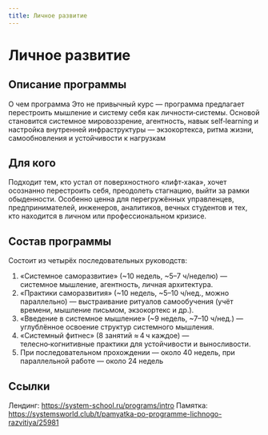 ```yaml
---
title: Личное развитие
---
```


# Личное развитие
## Описание программы
О чем программа
Это не привычный курс — программа предлагает перестроить мышление и систему себя как личности‑системы. Основой становится системное мировоззрение, агентность, навык self‑learning и настройка внутренней инфраструктуры — экзокортекса, ритма жизни, самообновления и устойчивости к нагрузкам 

## Для кого
Подходит тем, кто устал от поверхностного «лифт‑хака», хочет осознанно перестроить себя, преодолеть стагнацию, выйти за рамки обыденности. Особенно ценна для перегружённых управленцев, предпринимателей, инженеров, аналитиков, вечных студентов и тех, кто находится в личном или профессиональном кризисе.

## Состав программы
Состоит из четырёх последовательных руководств:
1. «Системное саморазвитие» (~10 недель, ~5–7 ч/неделю) — системное мышление, агентность, личная архитектура.
2. «Практики саморазвития» (~10 недель, ~5–10 ч/нед., можно параллельно) — выстраивание ритуалов самообучения (учёт времени, мышление письмом, экзокортекс и др.).
3. «Введение в системное мышление» (~9 недель, ~7–10 ч/нед.) — углублённое освоение структур системного мышления.
4. «Системный фитнес» (8 занятий ≈ 4 ч каждое) — телесно‑когнитивные практики для устойчивости и выносливости.
5. При последовательном прохождении — около 40 недель, при параллельной работе — около 24 недель 
## Ссылки
Лендинг: https://system-school.ru/programs/intro
Памятка: https://systemsworld.club/t/pamyatka-po-programme-lichnogo-razvitiya/25981
